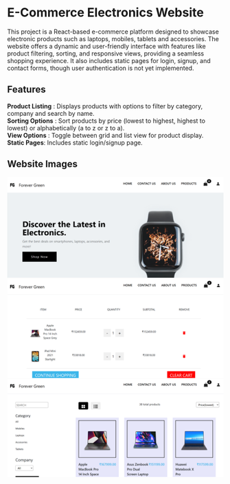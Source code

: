 # E-Commerce Electronics Website

This project is a React-based e-commerce platform designed to showcase electronic products such as laptops, mobiles, tablets and accessories. The website offers a dynamic and user-friendly interface with features like product filtering, sorting, and responsive views, providing a seamless shopping experience. It also includes static pages for login, signup, and contact forms, though user authentication is not yet implemented.

## Features

**Product Listing** : Displays products with options to filter by category, company and search by name. <br>
**Sorting Options** : Sort products by price (lowest to highest, highest to lowest) or alphabetically (a to z or z to a).<br>
**View Options** : Toggle between grid and list view for product display.<br>
**Static Pages**: Includes static login/signup page.

## Website Images

![Home Page](./src/assets/home.png) <br>
![Cart Page](./src/assets/cart-page.png) <br>
![Products Page](./src/assets/products-page.png) 

